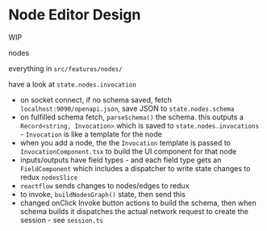 # Node Editor Design

WIP

nodes

everything in `src/features/nodes/`

have a look at `state.nodes.invocation`

- on socket connect, if no schema saved, fetch `localhost:9090/openapi.json`, save JSON to `state.nodes.schema`
- on fulfilled schema fetch, `parseSchema()` the schema. this outputs a `Record<string, Invocation>` which is saved to `state.nodes.invocations` - `Invocation` is like a template for the node
- when you add a node, the the `Invocation` template is passed to `InvocationComponent.tsx` to build the UI component for that node
- inputs/outputs have field types - and each field type gets an `FieldComponent` which includes a dispatcher to write state changes to redux `nodesSlice`
- `reactflow` sends changes to nodes/edges to redux
- to invoke, `buildNodesGraph()` state, then send this
- changed onClick Invoke button actions to build the schema, then when schema builds it dispatches the actual network request to create the session - see `session.ts`
